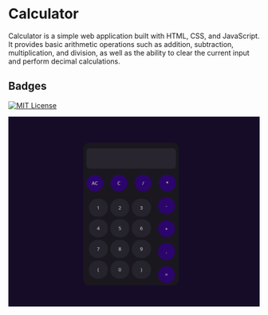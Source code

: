 
# Calculator

Calculator is a simple web application built with HTML, CSS, and JavaScript. It provides basic arithmetic operations such as addition, subtraction, multiplication, and division, as well as the ability to clear the current input and perform decimal calculations.

## Badges

[![MIT License](https://img.shields.io/badge/License-MIT-green.svg)](https://github.com/liwa-dev/calculator/blob/main/license)


![Logo](https://raw.githubusercontent.com/liwa-dev/calculator/main/picture/Untitled.png)

